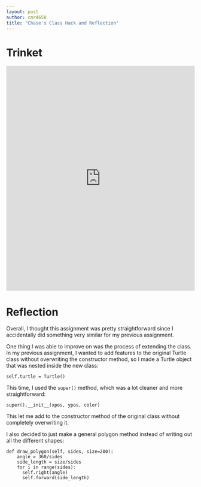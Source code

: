 ```yaml
---
layout: post
author: cmr4658
title: "Chase's Class Hack and Reflection"
---
```


# Trinket

<iframe src="https://trinket.io/embed/python/6d450097de" width="100%" height="600" frameborder="0" marginwidth="0" marginheight="0" allowfullscreen></iframe>

# Reflection

Overall, I thought this assignment was pretty straightforward since I accidentally did something very similar for my previous assignment. 

One thing I was able to improve on was the process of extending the class. In my previous assignment, I wanted to add features to the original Turtle class without overwriting the constructor method, so I made a Turtle object that was nested inside the new class:

```
self.turtle = Turtle()
```

This time, I used the `super()` method, which was a lot cleaner and more straightforward:

```
super().__init__(xpos, ypos, color)
```

This let me add to the constructor method of the original class without completely overwriting it.

I also decided to just make a general polygon method instead of writing out all the different shapes:

```
def draw_polygon(self, sides, size=200):
    angle = 360/sides
    side_length = size/sides
    for i in range(sides):
      self.right(angle)
      self.forward(side_length)
```
